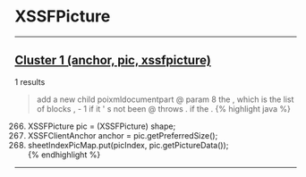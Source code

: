 # XSSFPicture

***

## [Cluster 1 (anchor, pic, xssfpicture)](./1)
1 results
> add a new child poixmldocumentpart @ param 8 the , which is the list of blocks , - 1 if it ' s not been @ throws . if the . 
{% highlight java %}
266. XSSFPicture pic = (XSSFPicture) shape;  
267. XSSFClientAnchor anchor = pic.getPreferredSize();  
270. sheetIndexPicMap.put(picIndex, pic.getPictureData());  
{% endhighlight %}

***

